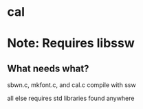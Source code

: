 # cal

# Note: Requires libssw

## What needs what?
sbwn.c, mkfont.c, and cal.c compile with ssw

all else requires std libraries found anywhere
